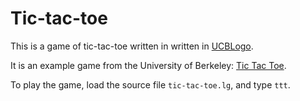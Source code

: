 # Tic-tac-toe
This is a game of tic-tac-toe written in written in [UCBLogo](https://en.wikipedia.org/wiki/UCBLogo).

It is an example game from the University of Berkeley: [Tic Tac Toe](https://people.eecs.berkeley.edu/~bh/pdf/v1ch06.pdf).

To play the game, load the source file `tic-tac-toe.lg`, and type `ttt`.
